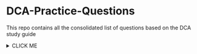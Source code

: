 # DCA-Practice-Questions
This repo contains all the consolidated list of questions based on the DCA study guide

<details><summary>CLICK ME</summary>
<p>

#### yes, even hidden code blocks!

```python
print("hello world!")
```

</p>
</details>
